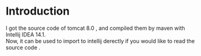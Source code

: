 
# Introduction

I got the source code of tomcat 8.0 , and compiled them by maven with Intellij IDEA 14.1.   
Now, it can be used to import to intellij derectly if you would like to read the source code .
